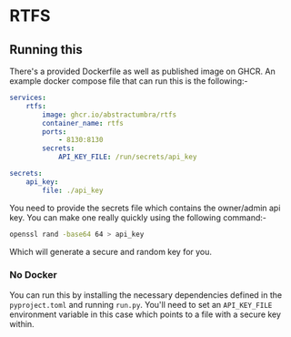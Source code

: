 # RTFS

## Running this

There's a provided Dockerfile as well as published image on GHCR.
An example docker compose file that can run this is the following:-

```yaml
services:
    rtfs:
        image: ghcr.io/abstractumbra/rtfs
        container_name: rtfs
        ports:
            - 8130:8130
        secrets:
            API_KEY_FILE: /run/secrets/api_key

secrets:
    api_key:
        file: ./api_key
```

You need to provide the secrets file which contains the owner/admin api key.
You can make one really quickly using the following command:-
```sh
openssl rand -base64 64 > api_key
```
Which will generate a secure and random key for you.

### No Docker
You can run this by installing the necessary dependencies defined in the `pyproject.toml` and running `run.py`. You'll need to set an `API_KEY_FILE` environment variable in this case which points to a file with a secure key within.
